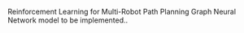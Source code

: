 Reinforcement Learning for Multi-Robot Path Planning
Graph Neural Network model to be implemented..
